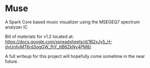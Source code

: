 # Muse
A Spark Core based music visualizer using the MSEGEQ7 spectrum analyzer IC

Bill of materials for v1.2 located at: https://docs.google.com/spreadsheets/d/1B2xJy5_H-dvUnllyMT6rd3qgGW_fhY_ttB6ZkNy4PM8/

A full writeup for this project will hopefully come sometime in the near future.
